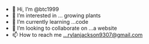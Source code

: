 - 👋 Hi, I’m @btc1999
- 👀 I’m interested in ... growing plants
- 🌱 I’m currently learning ...code
- 💞️ I’m looking to collaborate on ...a website 
- 📫 How to reach me ...rylanjackson9307@gmail.com

<!---
btc1999/btc1999 is a ✨ special ✨ repository because its `README.md` (this file) appears on your GitHub profile.
You can click the Preview link to take a look at your changes.
--->
